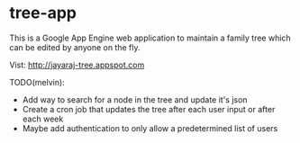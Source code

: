 # tree-app
This is a Google App Engine web application to maintain a family tree which can be edited by anyone on the fly.

Vist: <http://jayaraj-tree.appspot.com>

TODO(melvin):

- Add way to search for a node in the tree and update it's json
- Create a cron job that updates the tree after each user input or after each week
- Maybe add authentication to only allow a predetermined list of users